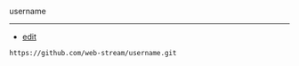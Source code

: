 username

---
+ [edit](https://github.com/web-stream/username/new/main)

```
https://github.com/web-stream/username.git
```
